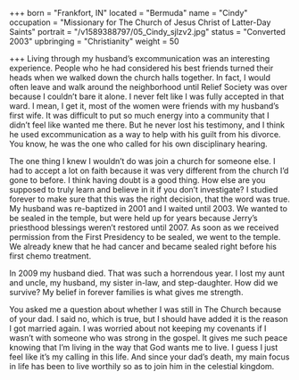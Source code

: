 +++
born = "Frankfort, IN"
located = "Bermuda"
name = "Cindy"
occupation = "Missionary for The Church of Jesus Christ of Latter-Day Saints"
portrait = "/v1589388797/05_Cindy_sjlzv2.jpg"
status = "Converted 2003"
upbringing = "Christianity"
weight = 50

+++
Living through my husband’s excommunication was an interesting experience. People who he had considered his best friends turned their heads when we walked down the church halls together. In fact, I would often leave and walk around the neighborhood until Relief Society was over because I couldn’t bare it alone. I never felt like I was fully accepted in that ward. I mean, I get it, most of the women were friends with my husband’s first wife. It was difficult to put so much energy into a community that I didn’t feel like wanted me there. But he never lost his testimony, and I think he used excommunication as a way to help with his guilt from his divorce. You know, he was the one who called for his own disciplinary hearing.

The one thing I knew I wouldn’t do was join a church for someone else. I had to accept a lot on faith because it was very different from the church I’d gone to before. I think having doubt is a good thing. How else are you supposed to truly learn and believe in it if you don’t investigate? I studied forever to make sure that this was the right decision, that the word was true. My husband was re-baptized in 2001 and I waited until 2003. We wanted to be sealed in the temple, but were held up for years because Jerry’s priesthood blessings weren’t restored until 2007. As soon as we received permission from the First Presidency to be sealed, we went to the temple. We already knew that he had cancer and became sealed right before his first chemo treatment.

In 2009 my husband died. That was such a horrendous year. I lost my aunt and uncle, my husband, my sister in-law, and step-daughter. How did we survive? My belief in forever families is what gives me strength.

You asked me a question about whether I was still in The Church because of your dad. I said no, which is true, but I should have added it is the reason I got married again. I was worried about not keeping my covenants if I wasn’t with someone who was strong in the gospel. It gives me such peace knowing that I’m living in the way that God wants me to live. I guess I just feel like it’s my calling in this life. And since your dad’s death, my main focus in life has been to live worthily so as to join him in the celestial kingdom.